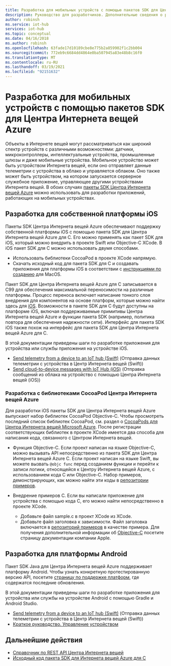 ```yaml
---
title: Разработка для мобильных устройств с помощью пакетов SDK для Центра Интернета вещей Azure | Документация Майкрософт
description: Руководство для разработчиков. Дополнительные сведения о разработке для мобильных устройств с помощью пакетов SDK для Центра Интернета вещей Azure.
author: robinsh
ms.service: iot-hub
services: iot-hub
ms.topic: conceptual
ms.date: 04/16/2018
ms.author: robinsh
ms.openlocfilehash: 63fade17d10189cbe8e775b2a859902f1c2bb004
ms.sourcegitcommit: 772eb9c6684dd4864e0ba507945a83e48b8c16f0
ms.translationtype: MT
ms.contentlocale: ru-RU
ms.lasthandoff: 03/19/2021
ms.locfileid: "92151632"
---
```

# <a name="develop-for-mobile-devices-using-azure-iot-sdks"></a>Разработка для мобильных устройств с помощью пакетов SDK для Центра Интернета вещей Azure

Объекты в Интернете вещей могут рассматриваться как широкий спектр устройств с различными возможностями: датчики, микроконтроллеры, интеллектуальные устройства, промышленные шлюзы и даже мобильные устройства.  Мобильное устройство может быть устройством Интернета вещей, если оно отправляет данные телеметрии с устройства в облако и управляется облаком.  Оно также может быть устройством, на котором запускается серверное служебное приложение, управляющее другими устройствами Интернета вещей.  В обоих случаях [пакеты SDK Центра Интернета вещей Azure](./iot-hub-devguide-sdks.md) можно использовать для разработки приложений, работающих на мобильных устройствах.  

## <a name="develop-for-native-ios-platform"></a>Разработка для собственной платформы iOS

Пакеты SDK Центра Интернета вещей Azure обеспечивают поддержку собственной платформы iOS с помощью пакета SDK для Центра Интернета вещей Azure для C.  Его можно применять как пакет SDK для iOS, который можно внедрить в проекте Swift или Objective-C XCode.  В iOS пакет SDK для C можно использовать двумя способами.

* Использовать библиотеки CocoaPod в проекте XCode напрямую.  
* Скачать исходный код для пакета SDK для C и создавать приложения для платформы iOS в соответствии с [инструкциями по созданию](https://github.com/Azure/azure-iot-sdk-c/blob/master/doc/devbox_setup.md) для MacOS.  

Пакет SDK для Центра Интернета вещей Azure для C записывается в C99 для обеспечения максимальной переносимости на различные платформы.  Процесс переноса включает написание тонкого слоя внедрения для компонентов на основе платформ, которые можно найти здесь для [iOS](https://github.com/Azure/azure-c-shared-utility/tree/master/pal/ios-osx).  Возможности в пакете SDK для C будут доступны на платформе iOS, включая поддерживаемые примитивы Центра Интернета вещей Azure и функции пакета SDK (например, политика повтора для обеспечения надежности сети).  Интерфейс для пакета SDK iOS также похож на интерфейс для пакета SDK для Центра Интернета вещей Azure для C.  

В этой документации приведены шаги по разработке приложения для устройства или службы приложения на устройстве iOS.

* [Send telemetry from a device to an IoT hub (Swift)](quickstart-send-telemetry-ios.md) (Отправка данных телеметрии с устройства в Центр Интернета вещей (Swift))  
* [Send cloud-to-device messages with IoT Hub (iOS)](iot-hub-ios-swift-c2d.md) (Отправка сообщений из облака на устройство с помощью Центра Интернета вещей (iOS)) 

### <a name="develop-with-azure-iot-hub-cocoapod-libraries"></a>Разработка с библиотеками CocoaPod Центра Интернета вещей Azure

Для разработки iOS пакеты SDK для Центра Интернета вещей Azure выпускают набор библиотек CocoaPod Objective-C.  Чтобы просмотреть последний список библиотек CocoaPod, см. раздел о [CocoaPods для Центра Интернета вещей Microsoft Azure](https://github.com/Azure/azure-iot-sdk-c/blob/master/iothub_client/samples/ios/CocoaPods.md).  После регистрации соответствующих библиотек в проекте XCode имеется два способа для написания кода, связанного с Центром Интернета вещей.

* Функция Objective-C. Если проект написан на языке Objective-C, можно вызывать API непосредственно из пакета SDK для Центра Интернета вещей Azure C.  Если проект написан на языке Swift, вы можете вызвать `@objc func` перед созданием функции и перейти к записи логики, относящейся к Центру Интернета вещей Azure, с использованием кода C или Objective-C.  Набор примеров, демонстрирующих, как можно найти эти коды в [репозитории примеров](https://github.com/Azure-Samples/azure-iot-samples-ios).  

* Внедрение примеров C. Если вы написали приложение для устройства с помощью кода C, его можно найти непосредственно в проекте XCode.
    * Добавьте файл sample.c в проект XCode из XCode.  
    * Добавьте файл заголовка к зависимости.  Файл заголовка включается в [репозиторий примеров](https://github.com/Azure-Samples/azure-iot-samples-ios) в качестве примера. Для получения дополнительной информации об [Objective-C](https://developer.apple.com/documentation/objectivec) посетите страницу документации компании Apple.

## <a name="develop-for-android-platform"></a>Разработка для платформы Android
Пакет SDK Java для Центра Интернета вещей Azure поддерживает платформу Android.  Чтобы узнать конкретную протестированную версию API, посетите [страницу по поддержке платформ](iot-hub-device-sdk-platform-support.md), где содержатся последние обновления.

В этой документации приведены шаги по разработке приложения для устройства или службы на устройстве Android с помощью Gradle и Android Studio.

* [Send telemetry from a device to an IoT hub (Swift)](quickstart-send-telemetry-android.md) (Отправка данных телеметрии с устройства в Центр Интернета вещей (Swift))  
* [Краткое руководство. Управление устройством](quickstart-control-device-android.md) 

## <a name="next-steps"></a>Дальнейшие действия

* [Справочник по REST API Центра Интернета вещей](/rest/api/iothub/)
* [Исходный код пакета SDK для Интернета вещей Azure для C](https://github.com/Azure/azure-iot-sdk-c)